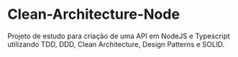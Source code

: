 # Clean-Architecture-Node
Projeto de estudo para criação de uma API em NodeJS e Typescript utilizando TDD, DDD, Clean Architecture, Design Patterns e SOLID.
